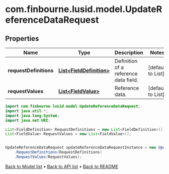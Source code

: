 # com.finbourne.lusid.model.UpdateReferenceDataRequest

## Properties

Name | Type | Description | Notes
------------ | ------------- | ------------- | -------------
**requestDefinitions** | [**List&lt;FieldDefinition&gt;**](FieldDefinition.md) | Definition of a reference data field. | [default to List<FieldDefinition>]
**requestValues** | [**List&lt;FieldValue&gt;**](FieldValue.md) | Reference data. | [default to List<FieldValue>]

```java
import com.finbourne.lusid.model.UpdateReferenceDataRequest;
import java.util.*;
import java.lang.System;
import java.net.URI;

List<FieldDefinition> RequestDefinitions = new List<FieldDefinition>();
List<FieldValue> RequestValues = new List<FieldValue>();


UpdateReferenceDataRequest updateReferenceDataRequestInstance = new UpdateReferenceDataRequest()
    .RequestDefinitions(RequestDefinitions)
    .RequestValues(RequestValues);
```


[Back to Model list](../README.md#documentation-for-models) &#8226; [Back to API list](../README.md#documentation-for-api-endpoints) &#8226; [Back to README](../README.md)
